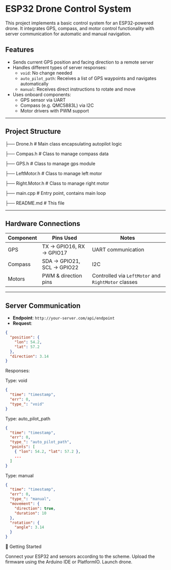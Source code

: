 # ESP32 Drone Control System

This project implements a basic control system for an ESP32-powered drone. It integrates GPS, compass, and motor control functionality with server communication for automatic and manual navigation.

## Features

- Sends current GPS position and facing direction to a remote server
- Handles different types of server responses:
  - `void`: No change needed
  - `auto_pilot_path`: Receives a list of GPS waypoints and navigates automatically
  - `manual`: Receives direct instructions to rotate and move
- Uses onboard components:
  - GPS sensor via UART
  - Compass (e.g. QMC5883L) via I2C
  - Motor drivers with PWM support

---

## Project Structure
├── Drone.h # Main class encapsulating autopilot logic

├── Compas.h # Class to manage compass data

├── GPS.h # Class to manage gps module

├── LeftMotor.h # Class to manage left motor

├── Right.Motor.h # Class to manage right motor

├── main.cpp # Entry point, contains main loop

├── README.md # This file


---

## Hardware Connections

| Component | Pins Used | Notes |
|----------|-----------|-------|
| GPS      | TX → GPIO16, RX → GPIO17 | UART communication |
| Compass  | SDA → GPIO21, SCL → GPIO22 | I2C |
| Motors   | PWM & direction pins     | Controlled via `LeftMotor` and `RightMotor` classes |

---

## Server Communication

- **Endpoint**: `http://your-server.com/api/endpoint`
- **Request**:
```json
{
  "position": {
    "lon": 54.2,
    "lat": 57.2
  },
  "direction": 3.14
}
```
Responses:

Type: void
```json
{
  "time": "timestamp",
  "err": 0,
  "type_": "void"
}
```
Type: auto_pilot_path
```json
{
  "time": "timestamp",
  "err": 0,
  "type_": "auto_pilot_path",
  "points": [
    { "lon": 54.2, "lat": 57.2 },
    ...
  ]
}
```
Type: manual
```json
{
  "time": "timestamp",
  "err": 0,
  "type_": "manual",
  "movement": {
    "direction": true,
    "duration": 10
  },
  "rotation": {
    "angle": 3.14
  }
}
```
🚀 Getting Started

Connect your ESP32 and sensors according to the scheme.
Upload the firmware using the Arduino IDE or PlatformIO.
Launch drone.

